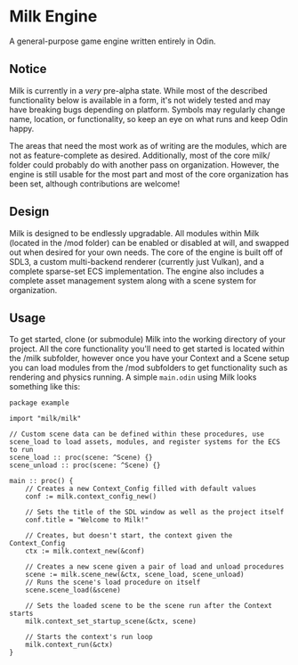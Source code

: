 # Milk Engine
A general-purpose game engine written entirely in Odin.

## Notice
Milk is currently in a *very* pre-alpha state. While most of the described functionality below is available in a form, it's not widely tested and may have breaking bugs depending on platform.
Symbols may regularly change name, location, or functionality, so keep an eye on what runs and keep Odin happy.

The areas that need the most work as of writing are the modules, which are not as feature-complete as desired. Additionally, most of the core milk/ folder could probably do with another
pass on organization. However, the engine is still usable for the most part and most of the core organization has been set, although contributions are welcome!

## Design
Milk is designed to be endlessly upgradable. All modules within Milk (located in the /mod folder) can be enabled or disabled at will, and swapped out when desired for your own needs.
The core of the engine is built off of SDL3, a custom multi-backend renderer (currently just Vulkan), and a complete sparse-set ECS implementation. The engine also includes a complete
asset management system along with a scene system for organization.

## Usage
To get started, clone (or submodule) Milk into the working directory of your project. All the core functionality you'll need to get started is located within the /milk subfolder,
however once you have your Context and a Scene setup you can load modules from the /mod subfolders to get functionality such as rendering and physics running. A simple `main.odin`
using Milk looks something like this:

```odin
package example

import "milk/milk"

// Custom scene data can be defined within these procedures, use scene_load to load assets, modules, and register systems for the ECS to run
scene_load :: proc(scene: ^Scene) {}
scene_unload :: proc(scene: ^Scene) {}

main :: proc() {
    // Creates a new Context_Config filled with default values
    conf := milk.context_config_new()

    // Sets the title of the SDL window as well as the project itself
    conf.title = "Welcome to Milk!"

    // Creates, but doesn't start, the context given the Context_Config
    ctx := milk.context_new(&conf)

    // Creates a new scene given a pair of load and unload procedures
    scene := milk.scene_new(&ctx, scene_load, scene_unload)
    // Runs the scene's load procedure on itself
    scene.scene_load(&scene)

    // Sets the loaded scene to be the scene run after the Context starts
    milk.context_set_startup_scene(&ctx, scene)

    // Starts the context's run loop
    milk.context_run(&ctx)
}
```